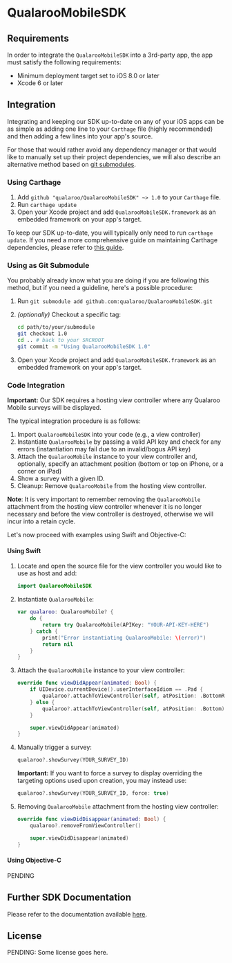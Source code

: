 # QualarooMobileSDK

## Requirements

In order to integrate the `QualarooMobileSDK` into a 3rd-party app, the app must satisfy the following requirements:

- Minimum deployment target set to iOS 8.0 or later
- Xcode 6 or later

## Integration

Integrating and keeping our SDK up-to-date on any of your iOS apps can be as simple as adding one line to your `Carthage` file (highly recommended) and then adding a few lines into your app's source.

For those that would rather avoid any dependency manager or that would like to manually set up their project dependencies, we will also describe an alternative method based on [git submodules](https://git-scm.com/docs/git-submodule).

### Using Carthage

1. Add `github "qualaroo/QualarooMobileSDK" ~> 1.0` to your `Carthage` file.
2. Run `carthage update`
3. Open your Xcode project and add `QualarooMobileSDK.framework` as an embedded framework on your app's target.

To keep our SDK up-to-date, you will typically only need to run `carthage update`. If you need a more comprehensive guide on maintaining Carthage dependencies, please refer to [this guide](https://github.com/Carthage/Carthage/blob/master/Documentation/Artifacts.md#cartfile).


### Using as Git Submodule

You probably already know what you are doing if you are following this method, but if you need a guideline, here's a possible procedure:

1. Run `git submodule add github.com:qualaroo/QualarooMobileSDK.git`
2. *(optionally)* Checkout a specific tag:

    ```bash
    cd path/to/your/submodule
    git checkout 1.0
    cd .. # back to your SRCROOT
    git commit -m "Using QualarooMobileSDK 1.0"
    ```

3. Open your Xcode project and add `QualarooMobileSDK.framework` as an embedded framework on your app's target.

### Code Integration

**Important:** Our SDK requires a hosting view controller where any Qualaroo Mobile surveys will be displayed.

The typical integration procedure is as follows:

1. Import `QualarooMobileSDK` into your code (e.g., a view controller)
2. Instantiate `QualarooMobile` by passing a valid API key and check for any errors (instantiation may fail due to an invalid/bogus API key)
3. Attach the `QualarooMobile` instance to your view controller and, optionally, specify an attachment position (bottom or top on iPhone, or a corner on iPad)
4. Show a survey with a given ID.
5. Cleanup: Remove `QualarooMobile` from the hosting view controller.

**Note**: It is very important to remember removing the `QualarooMobile` attachment from the hosting view controller whenever it is no longer necessary and before the view controller is destroyed, otherwise we will incur into a retain cycle.

Let's now proceed with examples using Swift and Objective-C:

#### Using Swift

1. Locate and open the source file for the view controller you would like to use as host and add:

    ```swift
    import QualarooMobileSDK
    ```

2. Instantiate `QualarooMobile`:

    ```swift
    var qualaroo: QualarooMobile? {
        do {
            return try QualarooMobile(APIKey: "YOUR-API-KEY-HERE")
        } catch {
            print("Error instantiating QualarooMobile: \(error)")
            return nil
        }
    }
    ```

3. Attach the `QualarooMobile` instance to your view controller:

    ```swift
    override func viewDidAppear(animated: Bool) {
        if UIDevice.currentDevice().userInterfaceIdiom == .Pad {
            qualaroo?.attachToViewController(self, atPosition: .BottomRight)
        } else {
            qualaroo?.attachToViewController(self, atPosition: .Bottom)
        }

        super.viewDidAppear(animated)
    }
    ```

4. Manually trigger a survey:

    ```swift
    qualaroo?.showSurvey(YOUR_SURVEY_ID)
    ```

     **Important:** If you want to force a survey to display overriding the targeting options used upon creation, you may instead use:

    ```swift
    qualaroo?.showSurvey(YOUR_SURVEY_ID, force: true)
    ```

5. Removing `QualarooMobile` attachment from the hosting view controller:

    ```swift
    override func viewDidDisappear(animated: Bool) {
        qualaroo?.removeFromViewController()

        super.viewDidDisappear(animated)
    }
    ```

#### Using Objective-C

PENDING

## Further SDK Documentation

Please refer to the documentation available [here](http://qualaroo.github.io/iOSMobileSDK/).

## License

PENDING: Some license goes here.
